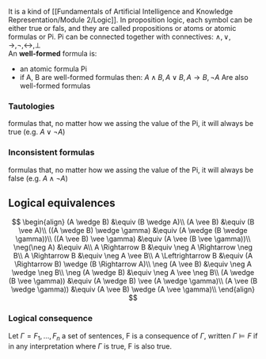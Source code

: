 It is a kind of [[Fundamentals of Artificial Intelligence and Knowledge Representation/Module 2/Logic]]. In proposition logic, each symbol can be either true or fals, and they are called propositions or atoms or atomic formulas or Pi.
Pi can be connected together with connectives:
$\wedge, \vee, \rightarrow, \neg, \leftrightarrow, \perp$    
An __well-formed__ formula is:
- an atomic formula Pi
- if A, B are well-formed formulas then: $A \wedge B, A \vee B, A \rightarrow B, \neg A$ Are also well-formed formulas

### Tautologies
formulas that, no matter how we assing the value of the Pi, it will always be true 
(e.g. $A \vee \neg A$)

### Inconsistent formulas
formulas that, no matter how we assing the value of the Pi, it will always be false 
(e.g. $A \wedge \neg A$)

## Logical equivalences
$$
\begin{align}
(A \wedge B) &\equiv (B \wedge A)\\
(A \vee B) &\equiv (B \vee A)\\
((A \wedge B) \wedge \gamma) &\equiv (A \wedge (B \wedge \gamma))\\
((A \vee B) \vee \gamma) &\equiv (A \vee (B \vee \gamma))\\
\neg(\neg A) &\equiv A\\
A \Rightarrow B &\equiv \neg A \Rightarrow \neg B\\
A \Rightarrow B &\equiv \neg A \vee B\\
A \Leftrightarrow B &\equiv (A \Rightarrow B) \wedge (B \Rightarrow A)\\
\neg (A \vee B) &\equiv \neg A \wedge \neg B\\
\neg (A \wedge B) &\equiv \neg A \vee \neg B\\
(A \wedge (B \vee \gamma)) &\equiv (A \wedge B) \vee (A \wedge \gamma)\\
(A \vee (B \wedge \gamma)) &\equiv (A \vee B) \wedge (A \vee \gamma)\\
\end{align}
$$

### Logical consequence

Let $\Gamma = F_1, \dots, F_n$ a set of sentences, F is a consequence of $\Gamma$, written $\Gamma \models F$ if in any interpretation where $\Gamma$ is true, F is also true.